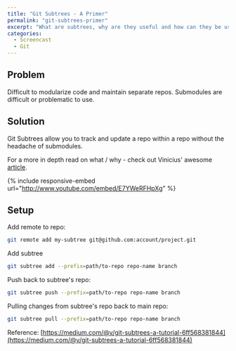 ```yaml
---
title: "Git Subtrees - A Primer"
permalink: "git-subtrees-primer"
excerpt: "What are subtrees, why are they useful and how can they be used?"
categories:
  - Screencast
  - Git
---
```


<h2>Problem</h2>

Difficult to modularize code and maintain separate repos. Submodules are difficult or problematic to use.

<h2>Solution</h2>
Git Subtrees allow you to track and update a repo within a repo without the headache of submodules.

For a more in depth read on what / why - check out Vinicius' awesome <a href="https://medium.com/medium-eng/how-we-modularized-mediums-ios-codebase-8f8f26965c76">article</a>.

{% include responsive-embed url="http://www.youtube.com/embed/E7YWeRFHpXg" %}

<h2>Setup</h2>
Add remote to repo:

```bash
git remote add my-subtree git@github.com:account/project.git
```

Add subtree

```bash
git subtree add --prefix=path/to-repo repo-name branch
```

Push back to subtree's repo:

```bash
git subtree push --prefix=path/to-repo repo-name branch
```

Pulling changes from subtree's repo back to main repo:

```bash
git subtree pull --prefix=path/to-repo repo-name branch
```

Reference: [https://medium.com/@v/git-subtrees-a-tutorial-6ff568381844](https://medium.com/@v/git-subtrees-a-tutorial-6ff568381844)